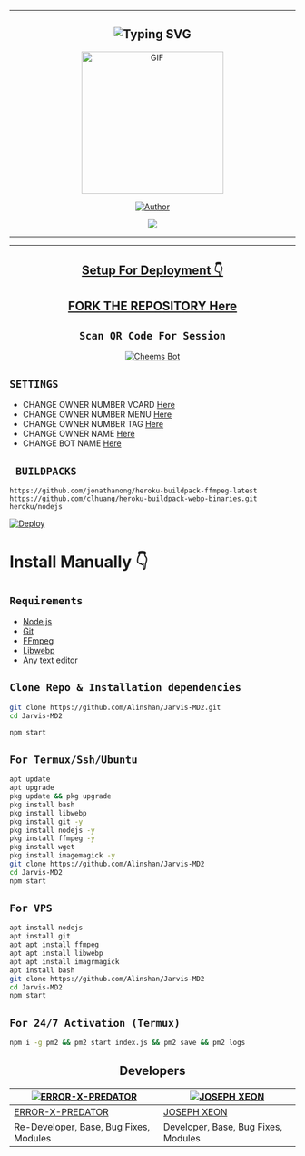 ----------
<div align="center">
  
## ![Typing SVG](https://readme-typing-svg.herokuapp.com?font=Rockstar-ExtraBold&color=F33A6A&lines=WELCOME+TO+JARVIS+WA+BOT+REPO)

</div>
  <div align="center">
  
<div align="center">
  <p align="center">
<img src="https://telegra.ph/file/83dda0f2e9772c01076b1.jpg" alt="GIF" width="250" height="250"/>
</p>
  <p align="center">
<a href="https://github.com/Alinshan"><img title="Author" src="https://img.shields.io/badge/AUTHOR-ALINSHAN-grey%2Fblue?color=blue&style=for-the-badge&logo=whatsapp">
</p>
  <p align="center"> 
  <a href="https://wa.me/919383491460"><img src="https://img.shields.io/badge/WhatsApp-25D366?style=for-the-badge&logo=whatsapp&logoColor=white" />
</p>
</div>

----------


----------


## Setup For Deployment 👇

## FORK THE REPOSITORY [Here](https://github.com/Alinshan/Jarvis-MD2/fork)

## `Scan QR Code For Session`
[![Cheems Bot](https://repl.it/badge/github/quiec/whatsasena)](https://replit.com/@ALINSHAN/Jarvis-Bot-V2-Multi-Device-Qr?output%20only=1&lite=1#index.js)

<div align="left">

## `SETTINGS`

- CHANGE OWNER NUMBER VCARD [Here](https://github.com/Alinshan/Jarvis-MD2/blob/master/config.js#L44)
- CHANGE OWNER NUMBER MENU [Here](https://github.com/Alinshan/Jarvis-MD2/blob/master/config.js#L59)
- CHANGE OWNER NUMBER TAG [Here](https://github.com/Alinshan/Jarvis-MD2/blob/master/config.js#L58)
- CHANGE OWNER NAME [Here](https://github.com/Alinshan/Jarvis-MD2/blob/master/config.js#L45)
- CHANGE BOT NAME [Here](https://github.com/Alinshan/Jarvis-MD2/blob/master/config.js#L51)

## ` BUILDPACKS`

```
https://github.com/jonathanong/heroku-buildpack-ffmpeg-latest
https://github.com/clhuang/heroku-buildpack-webp-binaries.git
heroku/nodejs
```

[![Deploy](https://www.herokucdn.com/deploy/button.svg)](https://heroku.com/deploy?template=https://github.com/Alinshan/Jarvis-MD2/)

# Install Manually 👇
## `Requirements`
* [Node.js](https://nodejs.org/en/)
* [Git](https://git-scm.com/downloads)
* [FFmpeg](https://github.com/BtbN/FFmpeg-Builds/releases/download/autobuild-2020-12-08-13-03/ffmpeg-n4.3.1-26-gca55240b8c-win64-gpl-4.3.zip)
* [Libwebp](https://developers.google.com/speed/webp/download)
* Any text editor
## `Clone Repo & Installation dependencies`
```bash
git clone https://github.com/Alinshan/Jarvis-MD2.git
cd Jarvis-MD2

npm start
```
## `For Termux/Ssh/Ubuntu`
```bash
apt update
apt upgrade
pkg update && pkg upgrade
pkg install bash
pkg install libwebp
pkg install git -y
pkg install nodejs -y 
pkg install ffmpeg -y 
pkg install wget
pkg install imagemagick -y
git clone https://github.com/Alinshan/Jarvis-MD2
cd Jarvis-MD2
npm start
```
## `For VPS`
```bash
apt install nodejs 
apt install git 
apt apt install ffmpeg 
apt apt install libwebp 
apt apt install imagrmagick
apt install bash
git clone https://github.com/Alinshan/Jarvis-MD2
cd Jarvis-MD2
npm start
```
## `For 24/7 Activation (Termux)`
```bash
npm i -g pm2 && pm2 start index.js && pm2 save && pm2 logs
```
</div>


## Developers
<div align="center">

[![ERROR-X-PREDATOR](https://github.com/Alinshan.png?size=200)](https://github.com/Alinshan) | [![JOSEPH XEON](https://github.com/DGXeon.png?size=200)](https://github.com/DGXeon) |
----|----|
[ERROR-X-PREDATOR](https://github.com/Alinshan) | [JOSEPH XEON](https://github.com/DGXeon) |
Re-Developer, Base, Bug Fixes, Modules| Developer, Base, Bug Fixes, Modules |
  </div>
